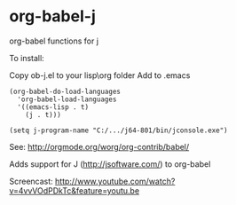 org-babel-j
=============
org-babel functions for j

To install:

Copy ob-j.el to your lisp\org folder
Add to .emacs

    (org-babel-do-load-languages
      'org-babel-load-languages
      '((emacs-lisp . t)
        (j . t)))

    (setq j-program-name "C:/.../j64-801/bin/jconsole.exe")

See: http://orgmode.org/worg/org-contrib/babel/

Adds support for J (http://jsoftware.com/) to org-babel

Screencast: http://www.youtube.com/watch?v=4vvVOdPDkTc&feature=youtu.be


